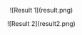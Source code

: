 <p align="center">
  ![Result 1](result.png)
</p>
<p align="center">
  ![Result 2](result2.png)
</p>
